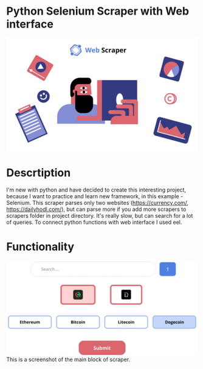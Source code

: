 # Python Selenium Scraper with Web interface

![Alt text](project_screenshots/main-img2.png?raw=true "Title")

# Descrtiption
I'm new with python and have decided to create this interesting project, because I want to practice and learn new framework, in this example - Selenium.
This scraper parses only two websites (https://currency.com/, https://dailyhodl.com/), but can parse more if you add more scrapers to scrapers folder in project directory.
It's really slow, but can search for a lot of queries. To connect python functions with web interface I used eel.
# Functionality 
![Alt text](project_screenshots/functionality.png?raw=true "Title")
This is a screenshot of the main block of scraper.
